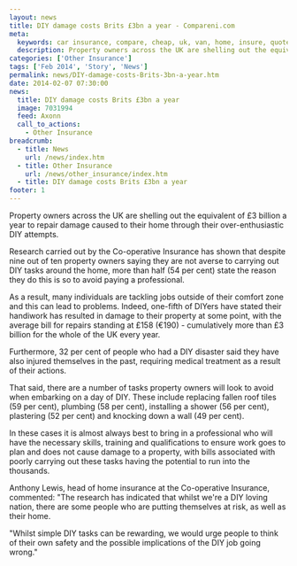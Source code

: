 ```yaml
---
layout: news
title: DIY damage costs Brits £3bn a year - Compareni.com
meta:
  keywords: car insurance, compare, cheap, uk, van, home, insure, quotes, online, comparison, bike, loans, life
  description: Property owners across the UK are shelling out the equivalent of &pound;3 billion a year to repair damage caused to their home through their over-enth
categories: ['Other Insurance']
tags: ['Feb 2014', 'Story', 'News']
permalink: news/DIY-damage-costs-Brits-3bn-a-year.htm
date: 2014-02-07 07:30:00
news:
  title: DIY damage costs Brits £3bn a year
  image: 7031994
  feed: Axonn
  call_to_actions:
    - Other Insurance
breadcrumb:
  - title: News
    url: /news/index.htm
  - title: Other Insurance
    url: /news/other_insurance/index.htm
  - title: DIY damage costs Brits £3bn a year
footer: 1
---
```


Property owners across the UK are shelling out the equivalent of &pound;3 billion a year to repair damage caused to their home through their over-enthusiastic DIY attempts.

Research carried out by the Co-operative Insurance has shown that despite nine out of ten property owners saying they are not averse to carrying out DIY tasks around the home, more than half (54 per cent) state the reason they do this is so to avoid paying a professional.

As a result, many individuals are tackling jobs outside of their comfort zone and this can lead to problems. Indeed, one-fifth of DIYers have stated their handiwork has resulted in damage to their property at some point, with the average bill for repairs standing at &pound;158 (&euro;190) - cumulatively more than &pound;3 billion for the whole of the UK every year.

Furthermore, 32 per cent of people who had a DIY disaster said they have also injured themselves in the past, requiring medical treatment as a result of their actions.

That said, there are a number of tasks property owners will look to avoid when embarking on a day of DIY. These include replacing fallen roof tiles (59 per cent), plumbing (58 per cent), installing a shower (56 per cent), plastering (52 per cent) and knocking down a wall (49 per cent).

In these cases it is almost always best to bring in a professional who will have the necessary skills, training and qualifications to ensure work goes to plan and does not cause damage to a property, with bills associated with poorly carrying out these tasks having the potential to run into the thousands.

Anthony Lewis, head of home insurance at the Co-operative Insurance, commented: &quot;The research has indicated that whilst we&#39;re a DIY loving nation, there are some people who are putting themselves at risk, as well as their home.

&quot;Whilst simple DIY tasks can be rewarding, we would urge people to think of their own safety and the possible implications of the DIY job going wrong.&quot;
